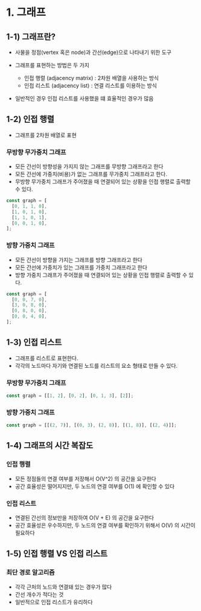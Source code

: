 # 1. 그래프

## 1-1) 그래프란?

- 사물을 정점(vertex 혹은 node)과 간선(edge)으로 나타내기 위한 도구
- 그래프를 표현하는 방법은 두 가지

  - 인접 행렬 (adjacency matrix) : 2차원 배열을 사용하는 방식
  - 인접 리스트 (adjacency list) : 연결 리스트를 이용하는 방식

- 일반적인 경우 인접 리스트를 사용했을 떄 효율적인 경우가 많음

## 1-2) 인접 행렬

- 그래프를 2차원 배열로 표현

### 무방향 무가중치 그래프

- 모든 간선이 방향성을 가지지 않는 그래프를 무방향 그래프라고 한다
- 모든 간선에 가중치(비용)가 없는 그래프를 무가중치 그래프라고 한다.
- 무방향 무가중치 그래프가 주어졌을 때 연결되어 있는 상황을 인접 행렬로 출력할 수 있다.

```jsx
const graph = [
  [0, 1, 1, 0],
  [1, 0, 1, 0],
  [1, 1, 0, 1],
  [0, 0, 1, 0],
];
```

### 방향 가중치 그래프

- 모든 간선이 방향을 가지는 그래프를 방향 그래프라고 한다
- 모든 간선에 가중치가 있는 그래프를 가중치 그래프라고 한다
- 방향 가중치 그래프가 주어졌을 때 연결되어 있는 상황을 인접 행렬로 출력할 수 있다.

```jsx
const graph = [
  [0, 0, 7, 0],
  [3, 0, 8, 0],
  [0, 8, 0, 0],
  [0, 0, 4, 0],
];
```

## 1-3) 인접 리스트

- 그래프를 리스트로 표현한다.
- 각각의 노드마다 자기와 연결된 노드를 리스트의 요소 형태로 만들 수 있다.

### 무방향 무가중치 그래프

```jsx
const graph = [[1, 2], [0, 2], [0, 1, 3], [2]];
```

### 방향 가중치 그래프

```jsx
const graph = [[(2, 7)], [(0, 3), (2, 8)], [(1, 8)], [(2, 4)]];
```

## 1-4) 그래프의 시간 복잡도

### 인접 행렬

- 모든 정점들의 연결 여부를 저장해서 O(V^2) 의 공간을 요구한다
- 공간 효율성은 떨어지지만, 두 노드의 연결 여부를 O(1) 에 확인할 수 있다

### 인접 리스트

- 연결된 간선의 정보만을 저장하여 O(V + E) 의 공간을 요구한다
- 공간 효율성은 우수하지만, 두 노드의 연결 여부를 확인하기 위해서 O(V) 의 시간이 필요하다

## 1-5) 인접 행렬 VS 인접 리스트

### 최단 경로 알고리즘

- 각각 근처의 노드와 연결돼 있는 경우가 많다
- 간선 개수가 적다는 것
- 일반적으로 인접 리스트가 유리하다
